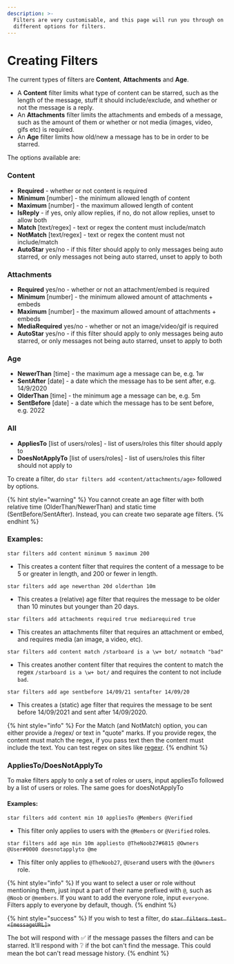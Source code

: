 ```yaml
---
description: >-
  Filters are very customisable, and this page will run you through on the many
  different options for filters.
---
```


# Creating Filters

The current types of filters are **Content**, **Attachments** and **Age**. 

* A **Content** filter limits what type of content can be starred, such as the length of the message, stuff it should include/exclude, and whether or not the message is a reply.
* An **Attachments** filter limits the attachments and embeds of a message, such as the amount of them or whether or not media \(images, video, gifs etc\) is required.
* An **Age** filter limits how old/new a message has to be in order to be starred.

The options available are:

### Content

* **Required** - whether or not content is required
* **Minimum** \[number\] - the minimum allowed length of content
* **Maximum** \[number\] - the maximum allowed length of content
* **IsReply** - if yes, only allow replies, if no, do not allow replies, unset to allow both
* **Match** \[text/regex\] - text or regex the content must include/match
* **NotMatch** \[text/regex\] - text or regex the content must not include/match
* **AutoStar** yes/no - if this filter should apply to only messages being auto starred, or only messages not being auto starred, unset to apply to both 

### Attachments

* **Required** yes/no - whether or not an attachment/embed is required
* **Minimum** \[number\] - the minimum allowed amount of attachments + embeds
* **Maximum** \[number\] - the maximum allowed amount of attachments + embeds
* **MediaRequired** yes/no - whether or not an image/video/gif is required
* **AutoStar** yes/no - if this filter should apply to only messages being auto starred, or only messages not being auto starred, unset to apply to both 

### Age

* **NewerThan** \[time\] - the maximum age a message can be, e.g. 1w
* **SentAfter** \[date\] - a date which the message has to be sent after, e.g. 14/9/2020
* **OlderThan** \[time\] - the minimum age a message can be, e.g. 5m
* **SentBefore** \[date\] - a date which the message has to be sent before, e.g. 2022

### All

* **AppliesTo** \[list of users/roles\] - list of users/roles this filter should apply to
* **DoesNotApplyTo** \[list of users/roles\] - list of users/roles this filter should not apply to

To create a filter, do `star filters add <content/attachments/age>` followed by options.

{% hint style="warning" %}
You cannot create an age filter with both relative time \(OlderThan/NewerThan\) and static time \(SentBefore/SentAfter\). Instead, you can create two separate age filters.
{% endhint %}



### Examples:

`star filters add content minimum 5 maximum 200`

* This creates a content filter that requires the content of a message to be 5 or greater in length, and 200 or fewer in length.

`star filters add age newerthan 20d olderthan 10m`

* This creates a \(relative\) age filter that requires the message to be older than 10 minutes but younger than 20 days.

`star filters add attachments required true mediarequired true`

* This creates an attachments filter that requires an attachment or embed, and requires media \(an image, a video, etc\).

`star filters add content match /starboard is a \w+ bot/ notmatch "bad"`

* This creates another content filter that requires the content to match the regex `/starboard is a \w+ bot/` and requires the content to not include `bad`.

`star filters add age sentbefore 14/09/21 sentafter 14/09/20`

* This creates a \(static\) age filter that requires the message to be sent before 14/09/2021 and sent after 14/09/2020.

{% hint style="info" %}
For the Match \(and NotMatch\) option, you can either provide a /regex/ or text in "quote" marks. If you provide regex, the content must match the regex, if you pass text then the content must include the text. You can test regex on sites like [regexr](https://regexr.com).
{% endhint %}



### AppliesTo/DoesNotApplyTo

To make filters apply to only a set of roles or users, input appliesTo followed by a list of users or roles. The same goes for doesNotApplyTo

#### Examples:

`star filters add content min 10 appliesTo @Members @Verified`

* This filter only applies to users with the `@Members` or `@Verified` roles.

`star filters add age min 10m appliesto @TheNoob27#6815 @Owners @User#0000 doesnotapplyto @me`

* This filter only applies to `@TheNoob27`, `@User`and users with the `@Owners` role.

{% hint style="info" %}
If you want to select a user or role without mentioning them, just input a part of their name prefixed with `@`, such as `@Noob` or `@members`. If you want to add the everyone role, input `everyone`. Filters apply to everyone by default, though.
{% endhint %}

{% hint style="success" %}
If you wish to test a filter, do ~~`star filters test <[messageURL]>`~~

The bot will respond with ✅ if the message passes the filters and can be starred. It'll respond with ❔ if the bot can't find the message. This could mean the bot can't read message history.
{% endhint %}

